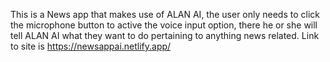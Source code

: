 This is a News app that makes use of ALAN AI, the user only needs to click the microphone button to active the voice input option, there he or she will tell ALAN AI what they want to do pertaining to anything news related.
Link to site is https://newsappai.netlify.app/
